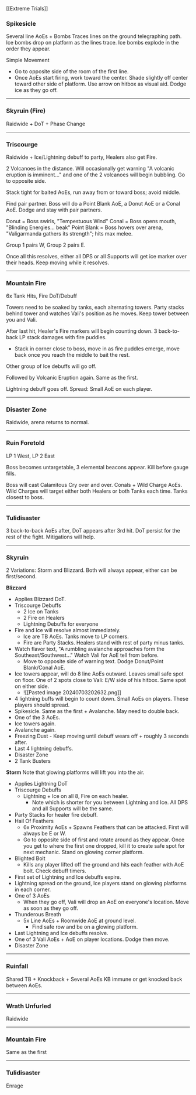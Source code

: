 [[Extreme Trials]]
### Spikesicle
Several line AoEs + Bombs
Traces lines on the ground telegraphing path. Ice bombs drop on platform as the lines trace. Ice bombs explode in the order they appear.

Simple Movement
- Go to opposite side of the room of the first line.
- Once AoEs start firing, work toward the center. Shade slightly off center toward other side of platform. Use arrow on hitbox as visual aid. Dodge ice as they go off.
___
### Skyruin (Fire)
Raidwide + DoT + Phase Change
___
### Triscourge
Raidwide + Ice/Lightning debuff to party, Healers also get Fire.

2 Volcanoes in the distance. Will occasionally get warning "A volcanic eruption is imminent..." and one of the 2 volcanoes will begin bubbling. Go to opposite side.

Stack tight for baited AoEs, run away from or toward boss; avoid middle.

Find pair partner. Boss will do a Point Blank AoE, a Donut AoE or a Conal AoE. Dodge and stay with pair partners.

Donut = Boss swirls, "Tempestuous Wind"
Conal = Boss opens mouth, "Blinding Energies... beak"
Point Blank = Boss hovers over arena, "Valigarmanda gathers its strength"; hits max melee.

Group 1 pairs W, Group 2 pairs E.

Once all this resolves, either all DPS or all Supports will get ice marker over their heads. Keep moving while it resolves.
___
### Mountain Fire
6x Tank Hits, Fire DoT/Debuff

Towers need to be soaked by tanks, each alternating towers. Party stacks behind tower and watches Vali's position as he moves. Keep tower between you and Vali.

After last hit, Healer's Fire markers will begin counting down. 3 back-to-back LP stack damages with fire puddles.
- Stack in corner close to boss, move in as fire puddles emerge, move back once you reach the middle to bait the rest.

Other group of Ice debuffs will go off.

Followed by Volcanic Eruption again. Same as the first.

Lightning debuff goes off. Spread: Small AoE on each player.
___
### Disaster Zone
Raidwide, arena returns to normal.
___
### Ruin Foretold
LP 1 West, LP 2 East

Boss becomes untargetable, 3 elemental beacons appear. Kill before gauge fills.

Boss will cast Calamitous Cry over and over. Conals + Wild Charge AoEs. Wild Charges will target either both Healers or both Tanks each time. Tanks closest to boss.
___
### Tulidisaster
3 back-to-back AoEs after, DoT appears after 3rd hit. DoT persist for the rest of the fight. Mitigations will help.
___
### Skyruin
2 Variations: Storm and Blizzard. Both will always appear, either can be first/second.

**Blizzard**
- Applies Blizzard DoT.
- Triscourge Debuffs
	- 2 Ice on Tanks
	- 2 Fire on Healers
	- Lightning Debuffs for everyone
- Fire and Ice will resolve almost immediately. 
	- Ice are TB AoEs. Tanks move to LP corners.
	- Fire are Party Stacks. Healers stand with rest of party minus tanks.
- Watch flavor text, "A rumbling avalanche approaches form the Southeast/Southwest..." Watch Vali for AoE tell from before.
	- Move to opposite side of warning text. Dodge Donut/Point Blank/Conal AoE.
- Ice towers appear, will do 8 line AoEs outward. Leaves small safe spot on floor. One of 2 spots close to Vali: E/W side of his hitbox. Same spot on either side.
	- ![[Pasted image 20240703202632.png]]
- 4 lightning buffs will begin to count down. Small AoEs on players. These players should spread.
- Spikesicle. Same as the first + Avalanche. May need to double back.
- One of the 3 AoEs.
- Ice towers again.
- Avalanche again.
- Freezing Dust - Keep moving until debuff wears off + roughly 3 seconds after.
- Last 4 lightning debuffs.
- Disaster Zone
- 2 Tank Busters

**Storm**
Note that glowing platforms will lift you into the air.
- Applies Lightning DoT
- Triscourge Debuffs
	- Lightning + Ice on all 8, Fire on each healer.
		- Note which is shorter for you between Lightning and Ice. All DPS and all Supports will be the same.
- Party Stacks for healer fire debuff.
- Hail Of Feathers
	- 6x Proximity AoEs + Spawns Feathers that can be attacked. First will always be E or W.
	- Go to opposite side of first and rotate around as they appear. Once you get to where the first one dropped, kill it to create safe spot for next mechanic. Stand on glowing corner platform.
- Blighted Bolt
	- Kills any player lifted off the ground and hits each feather with AoE bolt. Check debuff timers.
- First set of Lightning and Ice debuffs expire.
- Lightning spread on the ground, Ice players stand on glowing platforms in each corner.
- One of 3 AoEs
	- When they go off, Vali will drop an AoE on everyone's location. Move as soon as they go off.
- Thunderous Breath
	- 5x Line AoEs + Roomwide AoE at ground level.
		- Find safe row and be on a glowing platform.
- Last Lightning and Ice debuffs resolve.
- One of 3 Vali AoEs + AoE on player locations. Dodge then move.
- Disaster Zone
___
### Ruinfall
Shared TB + Knockback + Several AoEs
KB immune or get knocked back between AoEs.
___
### Wrath Unfurled
Raidwide
___
### Mountain Fire
Same as the first
___
### Tulidisaster
Enrage
